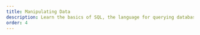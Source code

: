 ```yaml
---
title: Manipulating Data
description: Learn the basics of SQL, the language for querying databases.
order: 4
---
```

